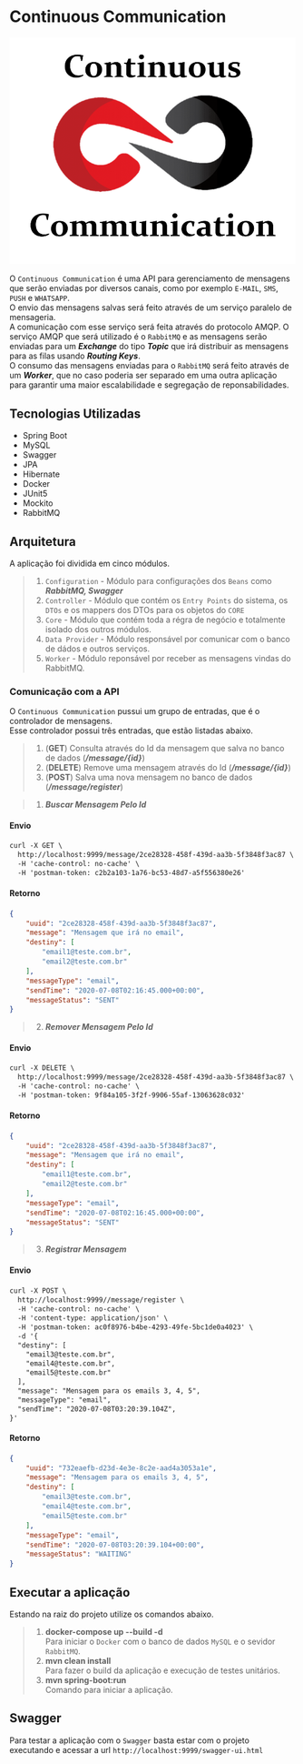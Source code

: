 # Continuous Communication  
  
   
   ![alt text](LogoCC3.png)

O `Continuous Communication` é uma API para gerenciamento de mensagens que 
serão enviadas por diversos canais, como por exemplo `E-MAIL`, `SMS`, `PUSH` e `WHATSAPP`.  
O envio das mensagens salvas será feito através de um serviço paralelo de mensageria.  
A comunicação com esse serviço será feita através do protocolo AMQP. O serviço AMQP que será utilizado é o `RabbitMQ` 
e as mensagens serão enviadas para um ***Exchange*** do tipo ***Topic*** que irá distribuir as mensagens para as filas usando ***Routing Keys***.  
O consumo das mensagens enviadas para o `RabbitMQ` será feito através de um ***Worker***, 
que no caso poderia ser separado em uma outra aplicação para garantir uma maior escalabilidade e segregação de reponsabilidades.

## Tecnologias Utilizadas
- Spring Boot
- MySQL
- Swagger
- JPA
- Hibernate
- Docker
- JUnit5
- Mockito
- RabbitMQ

## Arquitetura
A aplicação foi dividida em cinco módulos.  
>1. `Configuration` - Módulo para configurações dos `Beans` como ***RabbitMQ, Swagger***  
>2. `Controller` - Módulo que contém os `Entry Points` do sistema, os `DTOs` e os mappers dos DTOs para os objetos do `CORE`
>3. `Core` - Módulo que contém toda a régra de negócio e totalmente isolado dos outros módulos.
>4. `Data Provider` - Módulo responsável por comunicar com o banco de dádos e outros serviços.
>5. `Worker` - Módulo reponsável por receber as mensagens vindas do RabbitMQ.

### Comunicação com a API

O `Continuous Communication` pussui um grupo de entradas, que é o controlador de mensagens.  
Esse controlador possui três entradas, que estão listadas abaixo.
>1. (**GET**) Consulta através do Id da mensagem que salva no banco de dados (***/message/{id}***)
>2. (**DELETE**) Remove uma mensagem através do Id (***/message/{id}***)
>3. (**POST**) Salva uma nova mensagem no banco de dados (***/message/register***)

>1. ***Buscar Mensagem Pelo Id***
#### Envio
```curl
curl -X GET \
  http://localhost:9999/message/2ce28328-458f-439d-aa3b-5f3848f3ac87 \
  -H 'cache-control: no-cache' \
  -H 'postman-token: c2b2a103-1a76-bc53-48d7-a5f556380e26'
```
#### Retorno
```json
{
    "uuid": "2ce28328-458f-439d-aa3b-5f3848f3ac87",
    "message": "Mensagem que irá no email",
    "destiny": [
        "email1@teste.com.br",
        "email2@teste.com.br"
    ],
    "messageType": "email",
    "sendTime": "2020-07-08T02:16:45.000+00:00",
    "messageStatus": "SENT"
}
```
>2. ***Remover Mensagem Pelo Id***
#### Envio
```curl
curl -X DELETE \
  http://localhost:9999/message/2ce28328-458f-439d-aa3b-5f3848f3ac87 \
  -H 'cache-control: no-cache' \
  -H 'postman-token: 9f84a105-3f2f-9906-55af-13063628c032'
```
#### Retorno
```json
{
    "uuid": "2ce28328-458f-439d-aa3b-5f3848f3ac87",
    "message": "Mensagem que irá no email",
    "destiny": [
        "email1@teste.com.br",
        "email2@teste.com.br"
    ],
    "messageType": "email",
    "sendTime": "2020-07-08T02:16:45.000+00:00",
    "messageStatus": "SENT"
}
```
>3. ***Registrar Mensagem***
#### Envio
```curl
curl -X POST \
  http://localhost:9999//message/register \
  -H 'cache-control: no-cache' \
  -H 'content-type: application/json' \
  -H 'postman-token: ac0f8976-b4be-4293-49fe-5bc1de0a4023' \
  -d '{
  "destiny": [
    "email3@teste.com.br",
    "email4@teste.com.br",
    "email5@teste.com.br"
  ],
  "message": "Mensagem para os emails 3, 4, 5",
  "messageType": "email",
  "sendTime": "2020-07-08T03:20:39.104Z",
}'
```
#### Retorno
```json
{
    "uuid": "732eaefb-d23d-4e3e-8c2e-aad4a3053a1e",
    "message": "Mensagem para os emails 3, 4, 5",
    "destiny": [
        "email3@teste.com.br",
        "email4@teste.com.br",
        "email5@teste.com.br"
    ],
    "messageType": "email",
    "sendTime": "2020-07-08T03:20:39.104+00:00",
    "messageStatus": "WAITING"
}
```

## Executar a aplicação
Estando na raiz do projeto utilize os comandos abaixo.

>1. **docker-compose up --build -d**  
    Para iniciar o `Docker` com o banco de dados `MySQL` e o sevidor `RabbitMQ`.
>2. **mvn clean install**  
    Para fazer o build da aplicação e execução de testes unitários.
>3. **mvn spring-boot:run**  
     Comando para iniciar a aplicação.

## Swagger
Para testar a aplicação com o `Swagger` basta estar com o projeto executando e acessar a url `http://localhost:9999/swagger-ui.html`
